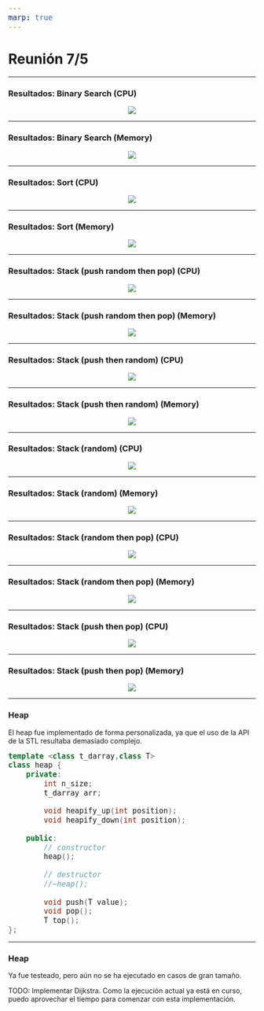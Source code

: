 ```yaml
---
marp: true
---
```


# Reunión 7/5

---

### Resultados: Binary Search (CPU)

<div align="center">

<img src="binary search__cpu_user.png">

</div>

---

### Resultados: Binary Search (Memory)

<div align="center">

<img src="binary search__memory.png">

</div>

---

### Resultados: Sort (CPU)

<div align="center">

<img src="sort__cpu_user.png">

</div>

---

### Resultados: Sort (Memory)

<div align="center">

<img src="sort__memory.png">

</div>

---

### Resultados: Stack (push random then pop) (CPU)

<div align="center">

<img src="stack_push_random_then_pop_cpu_user.png">

</div>

---

### Resultados: Stack (push random then pop) (Memory)

<div align="center">

<img src="stack_push_random_then_pop_memory.png">

</div>

---

### Resultados: Stack (push then random) (CPU)

<div align="center">

<img src="stack_push_random_then_pop_cpu_user.png">

</div>

---

### Resultados: Stack (push then random) (Memory)

<div align="center">

<img src="stack_push_then_random_memory.png">

</div>

---

### Resultados: Stack (random) (CPU)

<div align="center">

<img src="stack_random_cpu_user.png">

</div>

---

### Resultados: Stack (random) (Memory)

<div align="center">

<img src="stack_random_memory.png">

</div>

---

### Resultados: Stack (random then pop) (CPU)

<div align="center">

<img src="stack_random_then_pop_cpu_user.png">

</div>

---

### Resultados: Stack (random then pop) (Memory)

<div align="center">

<img src="stack_random_then_pop_memory.png">

</div>

---

### Resultados: Stack (push then pop) (CPU)

<div align="center">

<img src="stack_push_then_pop_cpu_user.png">

</div>

---

### Resultados: Stack (push then pop) (Memory)

<div align="center">

<img src="stack_push_then_pop_memory.png">

</div>

---

### Heap

<style scoped>
pre,code{
    font-size:15px;
}
</style>

El heap fue implementado de forma personalizada, ya que el uso de la API de la STL resultaba demasiado complejo.

```c++
template <class t_darray,class T> 
class heap {
    private:
        int n_size;
        t_darray arr;

        void heapify_up(int position);
        void heapify_down(int position);

    public:
        // constructor
        heap();

        // destructor
        //~heap();

        void push(T value);
        void pop();
        T top();
};
```

---

### Heap

Ya fue testeado, pero aún no se ha ejecutado en casos de gran tamaño.

TODO: Implementar Dijkstra. Como la ejecución actual ya está en curso, puedo aprovechar el tiempo para comenzar con esta implementación.